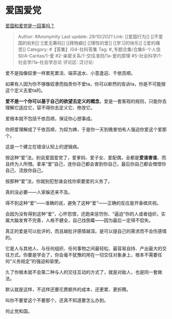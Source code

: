 # 爱国爱党
[爱国和爱党是一回事吗？](https://www.zhihu.com/question/48593630/answer/2194563256)

> Author: #Anonymity
> Last update: *29/10/2021*
> Link: [[爱国行为]] [[不爱国的权利]] [[爱无筹码]] [[拜物癖]] [[理性的爱]] [[学习的快乐]] [[爱的痛苦]]
> Category: #【答集】/04-社科答集
> Tag: #_专题合集/合集6-个人信仰/A-Caritas/1-爱 #2-亲密关系/1-交往准则/1a-爱的原理 #5-社会科学/1-社会学/1a-社会学总论
> 评论区:
> 泛讨论:

爱不是指像奴隶一样累死累活、端茶送水、小意逢迎、千依百顺。

如果有人因为你不够像奴隶而指责你不爱ta，你可以断然的告诉ta，你是不可能按这个定义去爱ta的。

**爱不是一个你可以基于自己的欲望去定义的概念**。爱是一套客观的规则，只能你去理解它适应它，容不得你去定义它、修改它。

爱根本就不包括千依百顺，保证你心想事成。

你把爱理解成了千依百顺，为奴为婢，于是你一天到晚害怕有人强迫你爱这个爱那个。

这是一个建立在错误认知上的逻辑病。

按这种“爱”法，别说爱国爱党了，爱爹妈、爱子女、爱配偶，全都是**爱谁害谁**、而且终为人所憎。拿来“爱”自己，连你自己都会害到你自己，最后你自己都会憎恨你自己、流放你自己。

按那种“爱”法，你就别犯愁谁会找你索要爱的义务了。

真的没必要——人家躲还来不及。

得不到这种“爱”——准确的说，避免了这种“爱”——正确的反应是开香槟庆祝。

会因为没有得到这种“爱”，心怀怨恨，还跑来惩罚你、“逼迫”你的人或者组织，实属大脑发育不完善，人格不健全，自己找倒霉——因为最后一定得不偿失。

真正的爱是可以批评的，而且越批评感情越深。是可以提自己的需求而不会伤感情的。

它是人与其他人、与任何组织、任何事物之间最轻松、最容易自持、产出最大的交往方式。你要是学会了，你会毫不犹豫的用在一切交往对象身上，根本不需要任何“义务规定”的强迫和驱使。

久了你根本就不会第二种与人的交往互动的方式了，就是对敌人，也是同一套做法。

默认就是这样，不这样还要花费额外的成本，还更累、更折腾。

叫你不要爱这个不要那个，还真不知道要怎么办到。

何止党和国。
